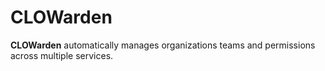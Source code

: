 # CLOWarden

**CLOWarden** automatically manages organizations teams and permissions across multiple services.
